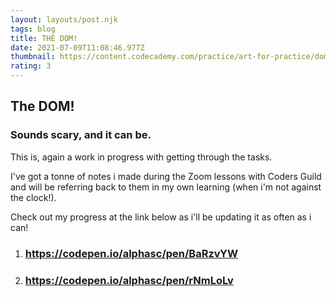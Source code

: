 ```yaml
---
layout: layouts/post.njk
tags: blog
title: THE DOM!
date: 2021-07-09T11:08:46.977Z
thumbnail: https://content.codecademy.com/practice/art-for-practice/dom-nodes.png
rating: 3
---
```

## **The DOM!**

### Sounds scary, **and it can be**.

This is, again a work in progress with getting through the tasks.

I've got a tonne of notes i made during the Zoom lessons with Coders Guild and will be referring back to them in my own learning (when i'm not against the clock!).

Check out my progress at the link below as i'll be updating it as often as i can!

1. ### <https://codepen.io/alphasc/pen/BaRzvYW>
2. ### <https://codepen.io/alphasc/pen/rNmLoLv>
